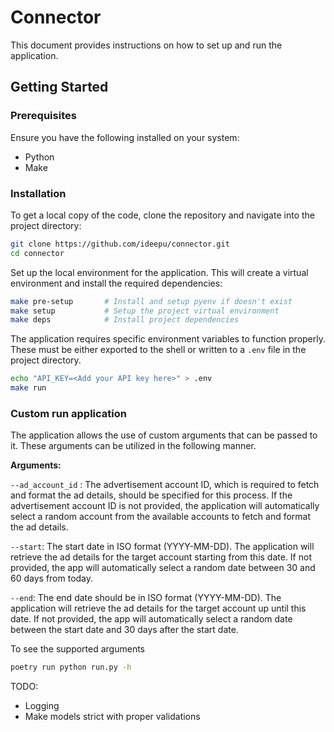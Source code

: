 # Connector

This document provides instructions on how to set up and run the application.

## Getting Started

### Prerequisites

Ensure you have the following installed on your system:

- Python
- Make

### Installation

To get a local copy of the code, clone the repository and navigate into the project directory:

```bash
git clone https://github.com/ideepu/connector.git
cd connector
```

Set up the local environment for the application. This will create a virtual environment and install the required dependencies:

```bash
make pre-setup       # Install and setup pyenv if doesn't exist
make setup           # Setup the project virtual environment
make deps            # Install project dependencies
```

The application requires specific environment variables to function properly. These must be either exported to the shell or written to a `.env` file in the project directory.

```bash
echo "API_KEY=<Add your API key here>" > .env
make run
```

### Custom run application

The application allows the use of custom arguments that can be passed to it. These arguments can be utilized in the following manner.

**Arguments:**

`--ad_account_id` : The advertisement account ID, which is required to fetch and format the ad details, should be specified for this process. If the advertisement account ID is not provided, the application will automatically select a random account from the available accounts to fetch and format the ad details.

`--start`: The start date in ISO format (YYYY-MM-DD). The application will retrieve the ad details for the target account starting from this date. If not provided, the app will automatically select a random date between 30 and 60 days from today.

`--end`: The end date should be in ISO format (YYYY-MM-DD). The application will retrieve the ad details for the target account up until this date. If not provided, the app will automatically select a random date between the start date and 30 days after the start date.

To see the supported arguments

```bash
poetry run python run.py -h
```

TODO:

- Logging
- Make models strict with proper validations
